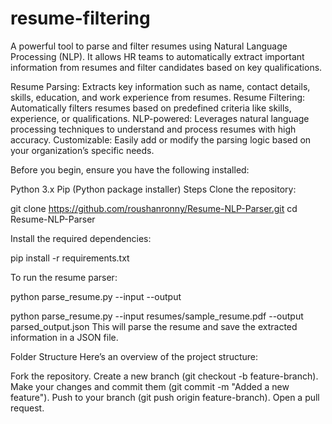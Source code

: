 # resume-filtering
A powerful tool to parse and filter resumes using Natural Language Processing (NLP). It allows HR teams to automatically extract important information from resumes and filter candidates based on key qualifications.



Resume Parsing: Extracts key information such as name, contact details, skills, education, and work experience from resumes.
Resume Filtering: Automatically filters resumes based on predefined criteria like skills, experience, or qualifications.
NLP-powered: Leverages natural language processing techniques to understand and process resumes with high accuracy.
Customizable: Easily add or modify the parsing logic based on your organization’s specific needs.


Before you begin, ensure you have the following installed:

Python 3.x
Pip (Python package installer)
Steps
Clone the repository:

git clone https://github.com/roushanronny/Resume-NLP-Parser.git
cd Resume-NLP-Parser

Install the required dependencies:


pip install -r requirements.txt


To run the resume parser:


python parse_resume.py --input <resume-file> --output <output-file>

python parse_resume.py --input resumes/sample_resume.pdf --output parsed_output.json
This will parse the resume and save the extracted information in a JSON file.

Folder Structure
Here’s an overview of the project structure:



Fork the repository.
Create a new branch (git checkout -b feature-branch).
Make your changes and commit them (git commit -m "Added a new feature").
Push to your branch (git push origin feature-branch).
Open a pull request.

